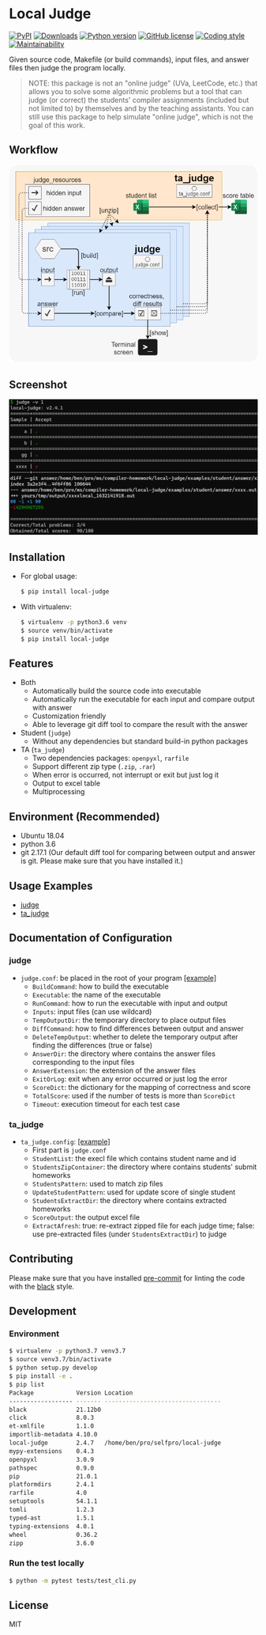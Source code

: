 # Local Judge

[![PyPI](https://img.shields.io/pypi/v/local-judge?color=blue&style=flat&logo=pypi)](https://pypi.org/project/local-judge/)
[![Downloads](https://pepy.tech/badge/local-judge)](https://pepy.tech/project/local-judge)
[![Python version](https://img.shields.io/badge/python-_3.9,_3.10,_3.11,_3.12,_3.13-blue.svg)](https://github.com/aben20807/local-judge/actions/workflows/format-check-and-test.yml)
[![GitHub license](https://img.shields.io/github/license/aben20807/local-judge?color=blue)](LICENSE)
[![Coding style](https://img.shields.io/badge/code%20style-black-1183C3.svg)](https://github.com/psf/black)
[![Maintainability](https://api.codeclimate.com/v1/badges/cb5df372c4368bedf7ac/maintainability)](https://codeclimate.com/github/aben20807/local-judge/maintainability)

Given source code, Makefile (or build commands), input files, and answer files then judge the program locally.

> NOTE: this package is not an "online judge" (UVa, LeetCode, etc.) that allows you to solve some algorithmic problems but a tool that can judge (or correct) the students' compiler assignments (included but not limited to) by themselves and by the teaching assistants. You can still use this package to help simulate "online judge", which is not the goal of this work.

## Workflow

![Workflow](https://raw.githubusercontent.com/aben20807/local-judge/master/images/workflow.png)<!--https://app.diagrams.net/#G1sHhxLAY34FpYWBGIHJirRF19tevzqwi0-->

## Screenshot

![screenshot](https://raw.githubusercontent.com/aben20807/local-judge/master/images/screenshot.png)

## Installation

+ For global usage:

  ```bash
  $ pip install local-judge
  ```

+ With virtualenv:

  ```bash
  $ virtualenv -p python3.6 venv
  $ source venv/bin/activate
  $ pip install local-judge
  ```

## Features

+ Both
  + Automatically build the source code into executable
  + Automatically run the executable for each input and compare output with answer
  + Customization friendly
  + Able to leverage git diff tool to compare the result with the answer
+ Student (`judge`)
  + Without any dependencies but standard build-in python packages
+ TA (`ta_judge`)
  + Two dependencies packages: `openpyxl`, `rarfile`
  + Support different zip type (`.zip`, `.rar`)
  + When error is occurred, not interrupt or exit but just log it 
  + Output to excel table
  + Multiprocessing

## Environment (Recommended)

+ Ubuntu 18.04
+ python 3.6
+ git 2.17.1 (Our default diff tool for comparing between output and answer is git. Please make sure that you have installed it.)

## Usage Examples

+ [judge](https://github.com/aben20807/local-judge/tree/master/examples/judge/)
+ [ta_judge](https://github.com/aben20807/local-judge/tree/master/examples/ta_judge/)

## Documentation of Configuration
### judge

+ `judge.conf`: be placed in the root of your program [[example]](https://github.com/aben20807/local-judge/tree/master/examples/judge/wrong/judge.conf)
  + `BuildCommand`: how to build the executable
  + `Executable`: the name of the executable
  + `RunCommand`: how to run the executable with input and output
  + `Inputs`: input files (can use wildcard)
  + `TempOutputDir`: the temporary directory to place output files
  + `DiffCommand`: how to find differences between output and answer
  + `DeleteTempOutput`: whether to delete the temporary output after finding the differences (true or false)
  + `AnswerDir`: the directory where contains the answer files corresponding to the input files
  + `AnswerExtension`: the extension of the answer files
  + `ExitOrLog`: exit when any error occurred or just log the error
  + `ScoreDict`: the dictionary for the mapping of correctness and score
  + `TotalScore`: used if the number of tests is more than `ScoreDict`
  + `Timeout`: execution timeout for each test case

### ta_judge

+ `ta_judge.config`: [[example]](https://github.com/aben20807/local-judge/tree/master/examples/ta_judge/ta_judge.conf)
  + First part is `judge.conf`
  + `StudentList`: the execl file which contains student name and id
  + `StudentsZipContainer`: the directory where contains students' submit homeworks
  + `StudentsPattern`: used to match zip files
  + `UpdateStudentPattern`: used for update score of single student
  + `StudentsExtractDir`: the directory where contains extracted homeworks
  + `ScoreOutput`: the output excel file
  + `ExtractAfresh`: true: re-extract zipped file for each judge time; false: use pre-extracted files (under `StudentsExtractDir`) to judge

## Contributing

Please make sure that you have installed [pre-commit](https://pre-commit.com/) for linting the code with the [black](https://github.com/psf/black) style.

## Development

### Environment
```bash
$ virtualenv -p python3.7 venv3.7
$ source venv3.7/bin/activate
$ python setup.py develop
$ pip install -e .
$ pip list
Package            Version Location
------------------ ------- ---------------------------------
black              21.12b0
click              8.0.3
et-xmlfile         1.1.0
importlib-metadata 4.10.0
local-judge        2.4.7   /home/ben/pro/selfpro/local-judge
mypy-extensions    0.4.3
openpyxl           3.0.9
pathspec           0.9.0
pip                21.0.1
platformdirs       2.4.1
rarfile            4.0
setuptools         54.1.1
tomli              1.2.3
typed-ast          1.5.1
typing-extensions  4.0.1
wheel              0.36.2
zipp               3.6.0
```

### Run the test locally
```bash
$ python -m pytest tests/test_cli.py
```

## License

MIT